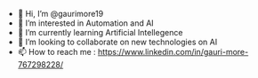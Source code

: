- 👋 Hi, I’m @gaurimore19
- 👀 I’m interested in Automation and AI
- 🌱 I’m currently learning Artificial Intellegence 
- 💞️ I’m looking to collaborate on new technologies on AI
- 📫 How to reach me : https://www.linkedin.com/in/gauri-more-767298228/

<!---
gaurimore19/gaurimore19 is a ✨ special ✨ repository because its `README.md` (this file) appears on your GitHub profile.
You can click the Preview link to take a look at your changes.
--->
